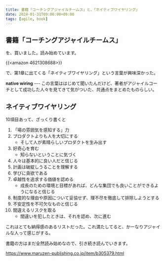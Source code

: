 ```yaml
---
title: 書籍「コーチングアジャイルチームス」と、「ネイティブワイヤリング」
date: 2024-01-31T09:00:00+09:00
tags: [agile, book]
---
```


## 書籍「コーチングアジャイルチームス」

を、買いました。読み始めています。

{{<amazon 4621308688>}}

で、第1章に出てくる「ネイティブワイヤリング」という言葉が興味深かった。

**native wiring** --- この言葉ははじめて聞いたんだけど、著者がアジャイルコーチとして成功した人々を見てきて気がついた、共通点をまとめたものらしい。

## ネイティブワイヤリング

10項目あって、ざっくり書くと

1. 「場の雰囲気を感知する」力
2. プロダクトよりも人を大切にする
    - そして人が素晴らしいプロダクトを生み出す
3. 好奇心を育む
    - 知らないということに気づく
4. 人々は基本的に良い人だと信じる
5. 計画は破綻しうることを理解する
6. 学びに貪欲である
7. 卓越性を追求する価値を認める
    - 成長のための環境と目標があれば、どんな集団でも良いことができるようになると信じる
8. 制度的な理由や原因について妥協せず、理不尽を徹底して排除しようとする
9. 不安定性を不可欠なものと信じる
10. 間違えるリスクを取る
    - 間違いを犯したときは、それを認め、次に進む

これはとても納得感のあるリストだった。これ満たしてると、かーなりアジャイルな人って感じがする。

書籍の方はまだ全然読み始めなので、引き続き読んでいきます。

<https://www.maruzen-publishing.co.jp/item/b305379.html>
